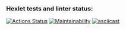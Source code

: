 ### Hexlet tests and linter status:
[![Actions Status](https://github.com/super-gr0ver/frontend-project-44/workflows/hexlet-check/badge.svg)](https://github.com/super-gr0ver/frontend-project-44/actions)
[![Maintainability](https://api.codeclimate.com/v1/badges/e725594b7276b16c2b9b/maintainability)](https://codeclimate.com/github/super-gr0ver/frontend-project-44/maintainability)
[![asciicast](https://asciinema.org/a/14.png)](https://asciinema.org/a/yfHslhSgUMKxDUke6yQOGrMBJ)
